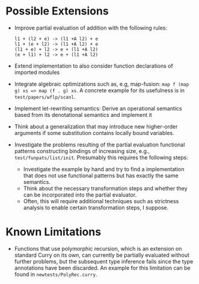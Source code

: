 Possible Extensions
===================

- Improve partial evaluation of addition with the following rules:

  ~~~
  l1 + (l2 + e) -> (l1 +A l2) + e
  l1 + (e + l2) -> (l1 +A l2) + e
  (l1 + e) + l2 -> e + (l1 +A l2)
  (e + l1) + l2 -> e + (l1 +A l2)
  ~~~

- Extend implementation to also consider function declarations
  of imported modules

- Integrate algebraic optimizations such as, e.g, map-fusion:
  `map f (map g) xs => map (f . g) xs`.
  A concrete example for its usefulness is in `test/papers/wflp/scanl`.

- Implement let-rewriting semantics: Derive an operational semantics
  based from its denotational semantics and implement it

- Think about a generalization that may introduce new higher-order arguments
  if some substitution contains locally bound variables.

- Investigate the problems resulting of the partial evaluation functional
  patterns constructing bindings of increasing size, e.g.,
  `test/funpats/list/init`.
  Presumably this requires the following steps:
  - Investigate the example by hand and try to find a implementation
    that does not use functional patterns but has exactly the same semantics.
  - Think about the necessary transformation steps and whether they can be
    incorporated into the partial evaluator.
  - Often, this will require additional techniques such as strictness
    analysis to enable certain transformation steps, I suppose.

Known Limitations
=================

- Functions that use polymorphic recursion, which is an extension on
  standard Curry on its own, can currently be partially evaluated without
  further problems, but the subsequent type inference fails since the
  type annotations have been discarded.
  An example for this limitation can be found in `newtests/PolyRec.curry`.
